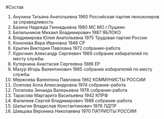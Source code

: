 #Состав
1. Анухина Татьяна Анатольевна 1960 Российская партия пенсионеров за справедливость
2. Базина Надежда Геннадьевна 1980 МС МО г.Пушкин
3. Белильников Михаил Владимирович 1987 ЯБЛОКО
4. Владимирова Юлия Анатольевна 1975 Трудовая партия России
5. Кононова Вера Ивановна 1946 СР
6. Крытин Виктория Павловна 1972 собрание-работа
7. Курочкин Александр Сергеевич 1969 собрание избирателей по месту службы
8. Кутернина Анастасия Сергеевна 1986 ЕР
9. Мазур Игорь Валентинович 1965 собрание избирателей по месту службы
10. Мержоева Валентина Павловна 1962 КОММУНИСТЫ РОССИИ
11. Осипова Алла Александровна 1974 собрание-работа
12. Потапова Зинаида Валерьевна 1978 собрание-работа
13. Тарасова Маргарита Васильевна 1942 КПРФ
14. Фалалеев Сергей Владимирович 1988 собрание-работа
15. Шалыгин Владислав Константинович 1976 ЛДПР
16. Шевцова Вероника Николаевна 1970 ПАТРИОТЫ РОССИИ
